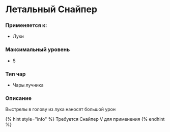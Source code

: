 # Летальный Снайпер

### Применяется к:

* Луки

### Максимальный уровень&#x20;

* 5

### Тип чар

* Чары лучника

### Описание&#x20;

Выстрелы в голову из лука наносят большой урон

{% hint style="info" %}
Требуется Снайпер V для применения
{% endhint %}
